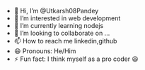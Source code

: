 - 👋 Hi, I’m @Utkarsh08Pandey
- 👀 I’m interested in web development
- 🌱 I’m currently learning nodejs
- 💞️ I’m looking to collaborate on ...
- 📫 How to reach me linkedin,github
- 😄 Pronouns: He/Him
- ⚡ Fun fact: I think myself as a pro coder 😆 

<!---
Utkarsh08Pandey/Utkarsh08Pandey is a ✨ special ✨ repository because its `README.md` (this file) appears on your GitHub profile.
You can click the Preview link to take a look at your changes.
--->
